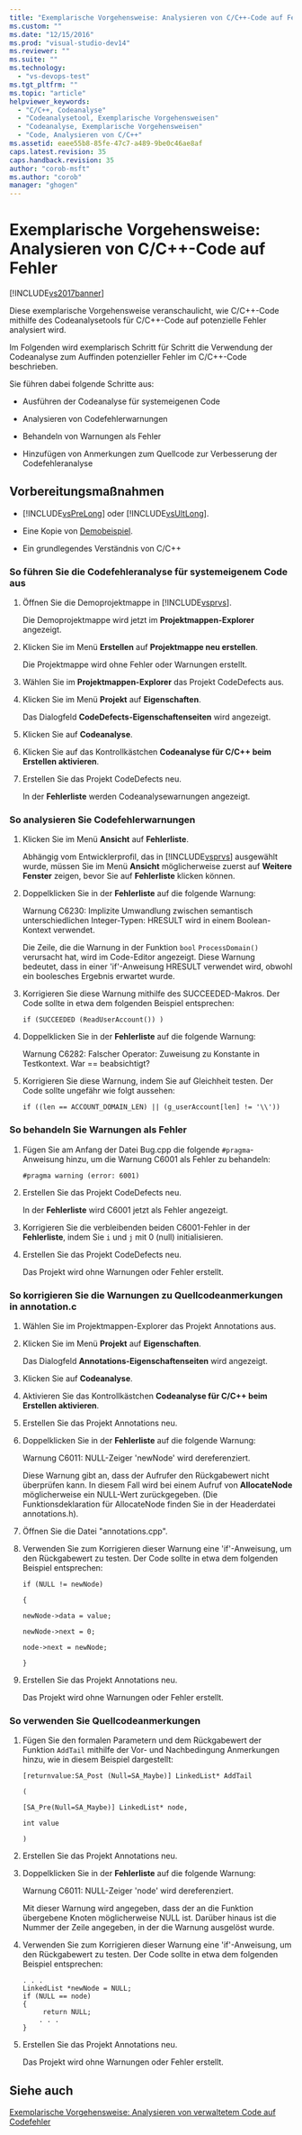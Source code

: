 ```yaml
---
title: "Exemplarische Vorgehensweise: Analysieren von C/C++-Code auf Fehler | Microsoft Docs"
ms.custom: ""
ms.date: "12/15/2016"
ms.prod: "visual-studio-dev14"
ms.reviewer: ""
ms.suite: ""
ms.technology: 
  - "vs-devops-test"
ms.tgt_pltfrm: ""
ms.topic: "article"
helpviewer_keywords: 
  - "C/C++, Codeanalyse"
  - "Codeanalysetool, Exemplarische Vorgehensweisen"
  - "Codeanalyse, Exemplarische Vorgehensweisen"
  - "Code, Analysieren von C/C++"
ms.assetid: eaee55b8-85fe-47c7-a489-9be0c46ae8af
caps.latest.revision: 35
caps.handback.revision: 35
author: "corob-msft"
ms.author: "corob"
manager: "ghogen"
---
```

# Exemplarische Vorgehensweise: Analysieren von C/C++-Code auf Fehler
[!INCLUDE[vs2017banner](../code-quality/includes/vs2017banner.md)]

Diese exemplarische Vorgehensweise veranschaulicht, wie C\/C\+\+\-Code mithilfe des Codeanalysetools für C\/C\+\+\-Code auf potenzielle Fehler analysiert wird.  
  
 Im Folgenden wird exemplarisch Schritt für Schritt die Verwendung der Codeanalyse zum Auffinden potenzieller Fehler im C\/C\+\+\-Code beschrieben.  
  
 Sie führen dabei folgende Schritte aus:  
  
-   Ausführen der Codeanalyse für systemeigenen Code  
  
-   Analysieren von Codefehlerwarnungen  
  
-   Behandeln von Warnungen als Fehler  
  
-   Hinzufügen von Anmerkungen zum Quellcode zur Verbesserung der Codefehleranalyse  
  
## Vorbereitungsmaßnahmen  
  
-   [!INCLUDE[vsPreLong](../code-quality/includes/vsprelong_md.md)] oder [!INCLUDE[vsUltLong](../code-quality/includes/vsultlong_md.md)].  
  
-   Eine Kopie von [Demobeispiel](../code-quality/demo-sample.md).  
  
-   Ein grundlegendes Verständnis von C\/C\+\+  
  
### So führen Sie die Codefehleranalyse für systemeigenem Code aus  
  
1.  Öffnen Sie die Demoprojektmappe in [!INCLUDE[vsprvs](../code-quality/includes/vsprvs_md.md)].  
  
     Die Demoprojektmappe wird jetzt im **Projektmappen\-Explorer** angezeigt.  
  
2.  Klicken Sie im Menü **Erstellen** auf **Projektmappe neu erstellen**.  
  
     Die Projektmappe wird ohne Fehler oder Warnungen erstellt.  
  
3.  Wählen Sie im **Projektmappen\-Explorer** das Projekt CodeDefects aus.  
  
4.  Klicken Sie im Menü **Projekt** auf **Eigenschaften**.  
  
     Das Dialogfeld **CodeDefects\-Eigenschaftenseiten** wird angezeigt.  
  
5.  Klicken Sie auf **Codeanalyse**.  
  
6.  Klicken Sie auf das Kontrollkästchen **Codeanalyse für C\/C\+\+ beim Erstellen aktivieren**.  
  
7.  Erstellen Sie das Projekt CodeDefects neu.  
  
     In der **Fehlerliste** werden Codeanalysewarnungen angezeigt.  
  
### So analysieren Sie Codefehlerwarnungen  
  
1.  Klicken Sie im Menü **Ansicht** auf **Fehlerliste**.  
  
     Abhängig vom Entwicklerprofil, das in [!INCLUDE[vsprvs](../code-quality/includes/vsprvs_md.md)] ausgewählt wurde, müssen Sie im Menü **Ansicht** möglicherweise zuerst auf **Weitere Fenster** zeigen, bevor Sie auf **Fehlerliste** klicken können.  
  
2.  Doppelklicken Sie in der **Fehlerliste** auf die folgende Warnung:  
  
     Warnung C6230: Implizite Umwandlung zwischen semantisch unterschiedlichen Integer\-Typen: HRESULT wird in einem Boolean\-Kontext verwendet.  
  
     Die Zeile, die die Warnung in der Funktion `bool` `ProcessDomain()` verursacht hat, wird im Code\-Editor angezeigt.  Diese Warnung bedeutet, dass in einer 'if'\-Anweisung HRESULT verwendet wird, obwohl ein boolesches Ergebnis erwartet wurde.  
  
3.  Korrigieren Sie diese Warnung mithilfe des SUCCEEDED\-Makros.  Der Code sollte in etwa dem folgenden Beispiel entsprechen:  
  
    ```  
    if (SUCCEEDED (ReadUserAccount()) )  
    ```  
  
4.  Doppelklicken Sie in der **Fehlerliste** auf die folgende Warnung:  
  
     Warnung C6282: Falscher Operator: Zuweisung zu Konstante in Testkontext.  War \=\= beabsichtigt?  
  
5.  Korrigieren Sie diese Warnung, indem Sie auf Gleichheit testen.  Der Code sollte ungefähr wie folgt aussehen:  
  
    ```  
    if ((len == ACCOUNT_DOMAIN_LEN) || (g_userAccount[len] != '\\'))  
    ```  
  
### So behandeln Sie Warnungen als Fehler  
  
1.  Fügen Sie am Anfang der Datei Bug.cpp die folgende `#pragma`\-Anweisung hinzu, um die Warnung C6001 als Fehler zu behandeln:  
  
    ```  
    #pragma warning (error: 6001)  
    ```  
  
2.  Erstellen Sie das Projekt CodeDefects neu.  
  
     In der **Fehlerliste** wird C6001 jetzt als Fehler angezeigt.  
  
3.  Korrigieren Sie die verbleibenden beiden C6001\-Fehler in der **Fehlerliste**, indem Sie `i` und `j` mit 0 \(null\) initialisieren.  
  
4.  Erstellen Sie das Projekt CodeDefects neu.  
  
     Das Projekt wird ohne Warnungen oder Fehler erstellt.  
  
### So korrigieren Sie die Warnungen zu Quellcodeanmerkungen in annotation.c  
  
1.  Wählen Sie im Projektmappen\-Explorer das Projekt Annotations aus.  
  
2.  Klicken Sie im Menü **Projekt** auf **Eigenschaften**.  
  
     Das Dialogfeld **Annotations\-Eigenschaftenseiten** wird angezeigt.  
  
3.  Klicken Sie auf **Codeanalyse**.  
  
4.  Aktivieren Sie das Kontrollkästchen **Codeanalyse für C\/C\+\+ beim Erstellen aktivieren**.  
  
5.  Erstellen Sie das Projekt Annotations neu.  
  
6.  Doppelklicken Sie in der **Fehlerliste** auf die folgende Warnung:  
  
     Warnung C6011: NULL\-Zeiger 'newNode' wird dereferenziert.  
  
     Diese Warnung gibt an, dass der Aufrufer den Rückgabewert nicht überprüfen kann.  In diesem Fall wird bei einem Aufruf von **AllocateNode** möglicherweise ein NULL\-Wert zurückgegeben. \(Die Funktionsdeklaration für AllocateNode finden Sie in der Headerdatei annotations.h\).  
  
7.  Öffnen Sie die Datei "annotations.cpp".  
  
8.  Verwenden Sie zum Korrigieren dieser Warnung eine 'if'\-Anweisung, um den Rückgabewert zu testen.  Der Code sollte in etwa dem folgenden Beispiel entsprechen:  
  
     `if (NULL != newNode)`  
  
     `{`  
  
     `newNode->data = value;`  
  
     `newNode->next = 0;`  
  
     `node->next = newNode;`  
  
     `}`  
  
9. Erstellen Sie das Projekt Annotations neu.  
  
     Das Projekt wird ohne Warnungen oder Fehler erstellt.  
  
### So verwenden Sie Quellcodeanmerkungen  
  
1.  Fügen Sie den formalen Parametern und dem Rückgabewert der Funktion `AddTail` mithilfe der Vor\- und Nachbedingung Anmerkungen hinzu, wie in diesem Beispiel dargestellt:  
  
     `[returnvalue:SA_Post (Null=SA_Maybe)] LinkedList* AddTail`  
  
     `(`  
  
     `[SA_Pre(Null=SA_Maybe)] LinkedList* node,`  
  
     `int value`  
  
     `)`  
  
2.  Erstellen Sie das Projekt Annotations neu.  
  
3.  Doppelklicken Sie in der **Fehlerliste** auf die folgende Warnung:  
  
     Warnung C6011: NULL\-Zeiger 'node' wird dereferenziert.  
  
     Mit dieser Warnung wird angegeben, dass der an die Funktion übergebene Knoten möglicherweise NULL ist. Darüber hinaus ist die Nummer der Zeile angegeben, in der die Warnung ausgelöst wurde.  
  
4.  Verwenden Sie zum Korrigieren dieser Warnung eine 'if'\-Anweisung, um den Rückgabewert zu testen.  Der Code sollte in etwa dem folgenden Beispiel entsprechen:  
  
    ```  
    . . .  
    LinkedList *newNode = NULL;   
    if (NULL == node)  
    {  
         return NULL;  
        . . .  
    }  
    ```  
  
5.  Erstellen Sie das Projekt Annotations neu.  
  
     Das Projekt wird ohne Warnungen oder Fehler erstellt.  
  
## Siehe auch  
 [Exemplarische Vorgehensweise: Analysieren von verwaltetem Code auf Codefehler](../code-quality/walkthrough-analyzing-managed-code-for-code-defects.md)